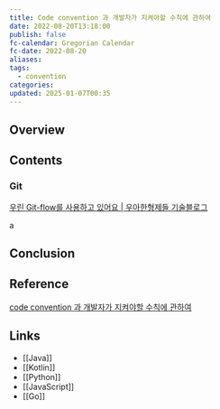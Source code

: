 ```yaml
---
title: Code convention 과 개발자가 지켜야할 수칙에 관하여
date: 2022-08-20T13:18:00
publish: false
fc-calendar: Gregorian Calendar
fc-date: 2022-08-20
aliases: 
tags:
  - convention
categories: 
updated: 2025-01-07T00:35
---
```


## Overview

## Contents

### Git

[우린 Git-flow를 사용하고 있어요 | 우아한형제들 기술블로그](https://techblog.woowahan.com/2553/)

a
## Conclusion

## Reference

[code convention 과 개발자가 지켜야할 수칙에 관하여](https://novemberde.github.io/post/2017/05/21/Javascript_policy/)

## Links

- [[Java]]
- [[Kotlin]]
- [[Python]]
- [[JavaScript]]
- [[Go]]
